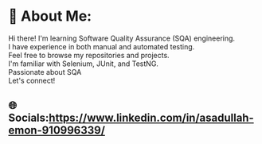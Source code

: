 # 💫 About Me:
Hi there! I'm learning Software Quality Assurance (SQA) engineering.<br>I have experience in both manual and automated testing.<br>Feel free to browse my repositories and projects.<br>I'm familiar with Selenium, JUnit, and TestNG.<br>Passionate about SQA<br>Let's connect!<br>
## 🌐 Socials:https://www.linkedin.com/in/asadullah-emon-910996339/

